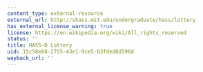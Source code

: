 ```yaml
---
content_type: external-resource
external_url: http://shass.mit.edu/undergraduate/hass/lottery
has_external_license_warning: true
license: https://en.wikipedia.org/wiki/All_rights_reserved
status: ''
title: HASS-D Lottery
uid: 15c58e68-2755-43e1-9ce5-b3fded8d596d
wayback_url: ''
---
```

